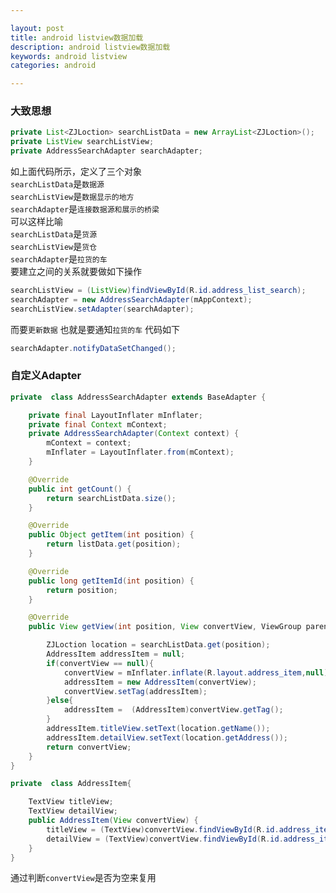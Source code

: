 ```yaml
---

layout: post
title: android listview数据加载
description: android listview数据加载
keywords: android listview
categories: android

---
```



### 大致思想
```java
private List<ZJLoction> searchListData = new ArrayList<ZJLoction>();
private ListView searchListView;
private AddressSearchAdapter searchAdapter;
```

如上面代码所示，定义了三个对象  
`searchListData`是`数据源`  
`searchListView`是`数据显示的地方`  
`searchAdapter`是`连接数据源和展示的桥梁`   
可以这样比喻  
`searchListData`是`货源`   
`searchListView`是`货仓`  
`searchAdapter`是`拉货的车`    
要建立之间的关系就要做如下操作  

```java
searchListView = (ListView)findViewById(R.id.address_list_search);
searchAdapter = new AddressSearchAdapter(mAppContext);
searchListView.setAdapter(searchAdapter);      
```

而要`更新数据` 也就是要通知`拉货的车` 代码如下

```java
searchAdapter.notifyDataSetChanged();
```

### 自定义Adapter

```java
private  class AddressSearchAdapter extends BaseAdapter {

    private final LayoutInflater mInflater;
    private final Context mContext;
    private AddressSearchAdapter(Context context) {
        mContext = context;
        mInflater = LayoutInflater.from(mContext);
    }

    @Override
    public int getCount() {
        return searchListData.size();
    }

    @Override
    public Object getItem(int position) {
        return listData.get(position);
    }

    @Override
    public long getItemId(int position) {
        return position;
    }

    @Override
    public View getView(int position, View convertView, ViewGroup parent) {

        ZJLoction location = searchListData.get(position);
        AddressItem addressItem = null;
        if(convertView == null){
            convertView = mInflater.inflate(R.layout.address_item,null);
            addressItem = new AddressItem(convertView);
            convertView.setTag(addressItem);
        }else{
            addressItem =  (AddressItem)convertView.getTag();
        }
        addressItem.titleView.setText(location.getName());
        addressItem.detailView.setText(location.getAddress());
        return convertView;
    }
}

private  class AddressItem{

    TextView titleView;
    TextView detailView;
    public AddressItem(View convertView) {
        titleView = (TextView)convertView.findViewById(R.id.address_item_title);
        detailView = (TextView)convertView.findViewById(R.id.address_item_detail);
    }
}
```

通过判断`convertView`是否为空来复用



